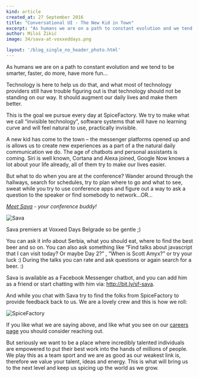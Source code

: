 ```yaml
---
kind: article
created_at: 27 September 2016
title: "Conversational UI - The New Kid in Town"
excerpt: "As humans we are on a path to constant evolution and we tend to be smarter, faster, do more, have more fun…"
author: Miloš Žikić
image: 34/sava-at-voxxeddays.png

layout: '/blog_single_no_header_photo.html'
---
```


As humans we are on a path to constant evolution and we tend to be smarter, faster, do more, have more fun…

Technology is here to help us do that, and what most of technology providers still have trouble figuring out is that technology should not be standing on our way. It should augment our daily lives and make them better. 

This is the goal we pursue every day at SpiceFactory. We try to make what we call “invisible technology”, software systems that will have no learning curve and will feel natural to use, practically invisible.

A new kid has come to the town – the messenger platforms opened up and is allows us to create new experiences as a part of a the natural daily communication we do. The age of chatbots and personal assistants is coming. Siri is well known, Cortana and Alexa joined, Google Now knows a lot about your life already, all of them try to make our lives easier. 

But what to do when you are at the conference? Wander around through the hallways, search for schedules, try to plan where to go and what to see, sweat while you try to use conference apps and figure out a way to ask a question to the speaker or find somebody to network…OR…

*[Meet Sava](http://savabot.com) - your conference buddy!*

![Sava](../34/sava-at-voxxeddays.png)

Sava premiers at Voxxed Days Belgrade so be gentle ;)

You can ask it info about Serbia, what you should eat, where to find the best beer and so on. You can also ask something like “Find talks about javascript that I can visit today? Or maybe Day 2?” , “When is Scott Amyx?” or try your luck :)  During the talks you can rate and ask questions or again search for a beer. :)

Sava is available as a Facebook Messenger chatbot, and you can add him as a friend or start chatting with him via: http://bit.ly/sf-sava.

And while you chat with Sava try to find the folks from SpiceFactory to provide feedback back to us. We are a lovely crew and this is how we roll:

![SpiceFactory](../34/SpiceFactory-VoxxedDays.jpg)

If you like what we are saying above, and like what you see on our [careers page](http://spicefactory.co/careers/) you should consider reaching out. 

But seriously we want to be a place where incredibly talented individuals are empowered to put their best work into the hands of millions of people. We play this as a team sport and we are as good as our weakest link is, therefore we value your talent, ideas and energy. This is what will bring us to the next level and keep us spicing up the world as we grow.


